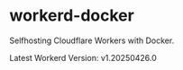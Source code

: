 # workerd-docker 
Selfhosting Cloudflare Workers with Docker.

Latest Workerd Version: v1.20250426.0
